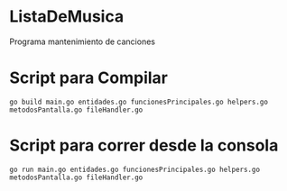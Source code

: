 ListaDeMusica
===================
Programa mantenimiento de canciones 

# Script para Compilar 
`go build main.go entidades.go funcionesPrincipales.go helpers.go metodosPantalla.go fileHandler.go`

# Script para correr desde la consola 
`go run main.go entidades.go funcionesPrincipales.go helpers.go metodosPantalla.go fileHandler.go`